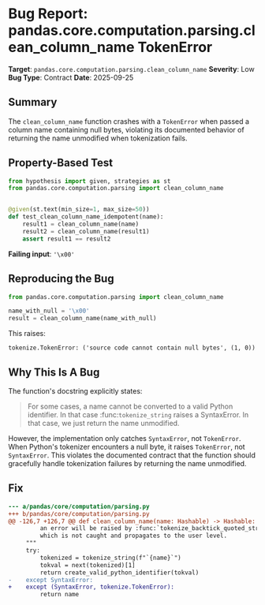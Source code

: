 # Bug Report: pandas.core.computation.parsing.clean_column_name TokenError

**Target**: `pandas.core.computation.parsing.clean_column_name`
**Severity**: Low
**Bug Type**: Contract
**Date**: 2025-09-25

## Summary

The `clean_column_name` function crashes with a `TokenError` when passed a column name containing null bytes, violating its documented behavior of returning the name unmodified when tokenization fails.

## Property-Based Test

```python
from hypothesis import given, strategies as st
from pandas.core.computation.parsing import clean_column_name


@given(st.text(min_size=1, max_size=50))
def test_clean_column_name_idempotent(name):
    result1 = clean_column_name(name)
    result2 = clean_column_name(result1)
    assert result1 == result2
```

**Failing input**: `'\x00'`

## Reproducing the Bug

```python
from pandas.core.computation.parsing import clean_column_name

name_with_null = '\x00'
result = clean_column_name(name_with_null)
```

This raises:
```
tokenize.TokenError: ('source code cannot contain null bytes', (1, 0))
```

## Why This Is A Bug

The function's docstring explicitly states:

> For some cases, a name cannot be converted to a valid Python identifier.
> In that case :func:`tokenize_string` raises a SyntaxError.
> In that case, we just return the name unmodified.

However, the implementation only catches `SyntaxError`, not `TokenError`. When Python's tokenizer encounters a null byte, it raises `TokenError`, not `SyntaxError`. This violates the documented contract that the function should gracefully handle tokenization failures by returning the name unmodified.

## Fix

```diff
--- a/pandas/core/computation/parsing.py
+++ b/pandas/core/computation/parsing.py
@@ -126,7 +126,7 @@ def clean_column_name(name: Hashable) -> Hashable:
         an error will be raised by :func:`tokenize_backtick_quoted_string` instead,
         which is not caught and propagates to the user level.
     """
     try:
         tokenized = tokenize_string(f"`{name}`")
         tokval = next(tokenized)[1]
         return create_valid_python_identifier(tokval)
-    except SyntaxError:
+    except (SyntaxError, tokenize.TokenError):
         return name
```